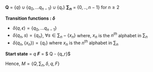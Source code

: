 **Q** = $\{q\} \cup \{q_0, ...q_{n-1}\} \cup \{q_r\}$
**$\sum_n$** = $\{0,..,n-1\}$ for $n\geq 2$

**Transition functions : $\delta$** 
-   $\delta(q, {\epsilon}) = \{q_0,...q_{n-1}\}$
-   $\delta(q_n, s) = \{q_n\}$,  $\forall s \in \sum_n - \{x_n\}$ where, $x_n$ is the $n^{th}$ alphabet in $\sum_n$ 
-   $\delta(q_n, \{x_n\}) = \{q_r\}$ where $x_n$ is the $n^{th}$ alphabet in $\sum_n$ 

**Start state** = $q$
**$F$** = $ Q - \{q_r\}$

Hence, $M = \{Q, \sum_n, \delta, q, F\}$
